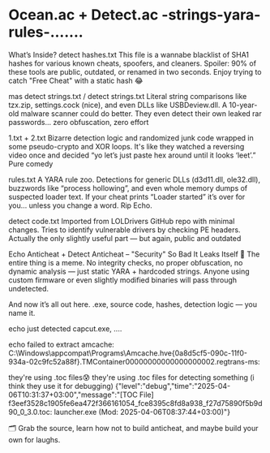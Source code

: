 # Ocean.ac + Detect.ac -strings-yara-rules-.......


What’s Inside?
detect hashes.txt
This file is a wannabe blacklist of SHA1 hashes for various known cheats, spoofers, and cleaners. Spoiler: 90% of these tools are public, outdated, or renamed in two seconds. Enjoy trying to catch "Free Cheat" with a static hash 😂​

mas detect strings.txt / detect strings.txt
Literal string comparisons like tzx.zip, settings.cock (nice), and even DLLs like USBDeview.dll. A 10-year-old malware scanner could do better. They even detect their own leaked rar passwords... zero obfuscation, zero effort​​

1.txt + 2.txt
Bizarre detection logic and randomized junk code wrapped in some pseudo-crypto and XOR loops. It's like they watched a reversing video once and decided “yo let’s just paste hex around until it looks ‘leet’.” Pure comedy​​

rules.txt
A YARA rule zoo. Detections for generic DLLs (d3d11.dll, ole32.dll), buzzwords like “process hollowing”, and even whole memory dumps of suspected loader text. If your cheat prints “Loader started” it’s over for you… unless you change a word. Rip Echo.​

detect code.txt
Imported from LOLDrivers GitHub repo with minimal changes. Tries to identify vulnerable drivers by checking PE headers. Actually the only slightly useful part — but again, public and outdated​

Echo Anticheat + Detect Anticheat – "Security" So Bad It Leaks Itself 🫠
The entire thing is a meme. No integrity checks, no proper obfuscation, no dynamic analysis — just static YARA + hardcoded strings. Anyone using custom firmware or even slightly modified binaries will pass through undetected.

And now it’s all out here. .exe, source code, hashes, detection logic — you name it.

echo just detected capcut.exe, ....

echo failed to extract amcache: C:\Windows\appcompat\Programs\Amcache.hve{0a8d5cf5-090c-11f0-934a-02c9fc52a88f}.TMContainer00000000000000000002.regtrans-ms:

they're using .toc files😰 they're using .toc files for detecting something (i think they use it for debugging)
{"level":"debug","time":"2025-04-06T10:31:37+03:00","message":"[TOC File] f3eef3528c1905fe6ea472f366161054_fce8395c8fd8a938_f27d75890f5b9d90_0_3.0.toc: launcher.exe (Mod: 2025-04-06T08:37:44+03:00)"}

🗂️ Grab the source, learn how not to build anticheat, and maybe build your own for laughs.




